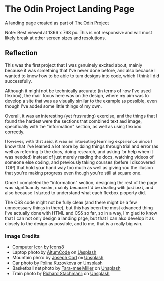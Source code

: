 # The Odin Project Landing Page

A landing page created as part of [The Odin Project](https://www.theodinproject.com/lessons/foundations-landing-page)

Note: Best viewed at 1366 x 768 px. This is not responsive and will most likely break at other screen sizes and resolutions.

## Reflection

This was the first project that I was genuinely excited about, mainly because it was something that I've never done before, and also because I wanted to know how to be able to turn designs into code, which I think I did successfully.

Although it might not be technically accurate (in terms of how I've used flexbox), the main focus here was on the design, where my aim was to develop a site that was as visually similar to the example as possible, even though I've added some little things of my own.

Overall, it was an interesting (yet frustrating) exercise, and the things that I found the hardest were the sections that combined text and image, specifically with the "information" section, as well as using flexbox correctly.

However, with that said, it was an interesting learning experience since I know that I've learned a lot more by doing things through trial and error (as well as referring to the docs, doing research, and asking for help when it was needed) instead of just merely reading the docs, watching videos of someone else coding, and previously taking courses (before I discovered TOP) that hold your hand way too much as well as giving you the illusion that you're making progress even though you're still at square one.

Once I completed the "information" section, designing the rest of the page was significantly easier, mainly because I'd be dealing with just text, and also because I started to understand what each flexbox property did.

The CSS code might not be fully clean (and there might be a few unnecessary things in there), but this has been the most advanced thing I've actually done with HTML and CSS so far, so in a way, I'm glad to know that I can not only design a landing page, but that I can also develop it as closely to the design as possible, and to me, that is a really big win.

### Image Credits
- [Computer Icon](https://icons8.com/icon/20420/imac) by [Icons8](https://icons8.com)
- Laptop photo by [AltumCode](https://unsplash.com/@altumcode) on [Unsplash](https://unsplash.com/photos/turned-on-laptop-computer-dC6Pb2JdAqs)
- Mountain photo by [Joseph Corl](https://unsplash.com/@jcorl) on [Unsplash](https://unsplash.com/photos/a-mountain-covered-in-snow-and-clouds-under-a-cloudy-sky-em_aAn2T-wk)
- Car photo by [Polina Kuzovkova](https://unsplash.com/@p_kuzovkova) on [Unsplash](https://unsplash.com/photos/red-and-white-sedan-on-road-near-buildings-during-daytime-lbx3NsxU924)
- Basketball net photo by [Tara-mae Miller](https://unsplash.com/@taramaemil) on [Unsplash](https://unsplash.com/photos/a-basketball-hoop-on-top-of-a-metal-pole-K9003zUdrHQ)
- Train photo by [Richard Stachmann](https://unsplash.com/@stachmann) on [Unsplash](https://unsplash.com/photos/a-subway-train-pulling-into-a-subway-station-uxAkoaGz6bw)
